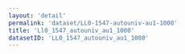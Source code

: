```yaml
---
layout: 'detail'
permalink: 'dataset/LL0-1547-autouniv-au1-1000'
title: 'Ll0_1547_autouniv_au1_1000'
datasetID: 'LL0_1547_autouniv_au1_1000'
---
```

